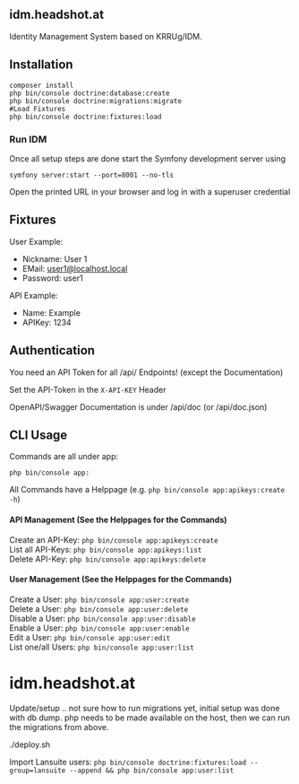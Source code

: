 ## idm.headshot.at 
Identity Management System based on KRRUg/IDM.

## Installation
```
composer install
php bin/console doctrine:database:create
php bin/console doctrine:migrations:migrate
#Load Fixtures
php bin/console doctrine:fixtures:load
```

### Run IDM
Once all setup steps are done start the Symfony development server using
```
symfony server:start --port=8001 --no-tls
```
Open the printed URL in your browser and log in with a superuser credential


## Fixtures
User Example:
- Nickname: User 1
- EMail: user1@localhost.local
- Password: user1

API Example:
- Name: Example
- APIKey: 1234

## Authentication
You need an API Token for all /api/ Endpoints! (except the Documentation)

Set the API-Token in the `X-API-KEY` Header

OpenAPI/Swagger Documentation is under /api/doc (or /api/doc.json)

## CLI Usage
Commands are all under app:

`php bin/console app:`

All Commands have a Helppage (e.g. `php bin/console app:apikeys:create -h`)

#### API Management (See the Helppages for the Commands)
Create an API-Key:
`php bin/console app:apikeys:create`  
List all API-Keys:
`php bin/console app:apikeys:list`  
Delete API-Key:
`php bin/console app:apikeys:delete`

#### User Management (See the Helppages for the Commands)
Create a User: `php bin/console app:user:create`  
Delete a User: `php bin/console app:user:delete`  
Disable a User: `php bin/console app:user:disable`  
Enable a User: `php bin/console app:user:enable`  
Edit a User: `php bin/console app:user:edit`  
List one/all Users: `php bin/console app:user:list`  

# idm.headshot.at

Update/setup .. not sure how to run migrations yet, initial setup was done with db dump. php needs to be made available on the host, then we can run the migrations from above.

./deploy.sh

Import Lansuite users: `php bin/console doctrine:fixtures:load --group=lansuite --append && php bin/console app:user:list`